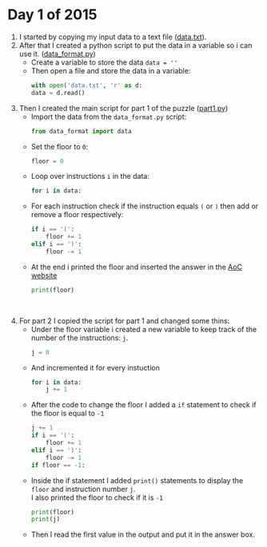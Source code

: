 # Day 1 of 2015

1. I started by copying my input data to a text file ([data.txt](data.txt)).
2. After that I created a python script to put the data in a variable so i can use it. ([data_format.py](data_format.py))
	- Create a variable to store the data `data = ''`
	- Then open a file and store the data in a variable:
		```py
		with open('data.txt', 'r' as d:
		data = d.read()
		```
3. Then I created the main script for part 1 of the puzzle ([part1.py](part1.py))
	- Import the data from the `data_format.py` script:
		```py
		from data_format import data
		```
	- Set the floor to `0`:
		```py
		floor = 0
		```
	- Loop over instructions `i` in the data:
		```py
		for i in data:
		```
	- For each instruction check if the instruction equals `(` or `)` then add or remove a floor respectively:
		```py
		if i == '(':
			floor += 1
		elif i == ')':
			floor -= 1
		```
	- At the end i printed the floor and inserted the answer in the [AoC website](https://adventofcode.com/)
		```py
		print(floor)
		```
<br>

4. For part 2 I copied the script for part 1 and changed some thins:
	- Under the floor variable i created a new variable to keep track of the number of the instructions: `j`.
		```py
		j = 0
		```
	- And incremented it for every instuction
		```py
		for i in data:
			j += 1
		```
	- After the code to change the floor I added a `if` statement to check if the floor is equal to `-1`
		```py
		j += 1
		if i == '(':
			floor += 1
		elif i == ')':
			floor -= 1
		if floor == -1:
		```
	- Inside the if statement I added `print()` statements to display the `floor` and instruction number `j`.  
		I also printed the floor to check if it is `-1`
		```py
		print(floor)
		print(j)
		```
	- Then I read the first value in the output and put it in the answer box.
